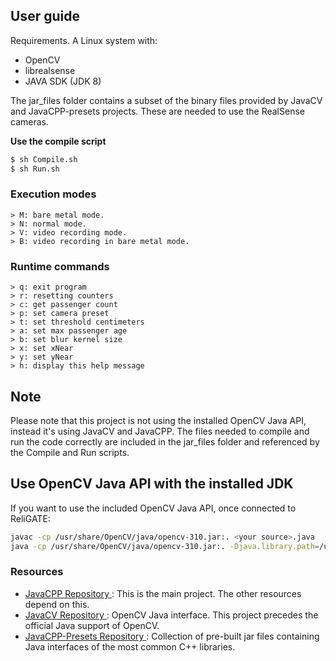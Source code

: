 ## User guide

Requirements. A Linux system with:
* OpenCV 
* librealsense
* JAVA SDK (JDK 8) 

The jar_files folder contains a subset of the binary files provided by JavaCV and JavaCPP-presets
projects. These are needed to use the RealSense cameras.

**Use the compile script**
```sh
$ sh Compile.sh
$ sh Run.sh
```
### Execution modes
```
> M: bare metal mode.
> N: normal mode.
> V: video recording mode.
> B: video recording in bare metal mode.
```

### Runtime commands
```
> q: exit program
> r: resetting counters
> c: get passenger count
> p: set camera preset
> t: set threshold centimeters
> a: set max passenger age
> b: set blur kernel size
> x: set xNear
> y: set yNear
> h: display this help message
```
## Note
Please note that this project is not using the installed OpenCV Java API, instead it's using JavaCV and JavaCPP. The files needed to compile
and run the code correctly are included in the jar_files folder and referenced by the Compile and Run scripts.

## Use OpenCV Java API with the installed JDK
If you want to use the included OpenCV Java API, once connected to ReliGATE:
```sh
javac -cp /usr/share/OpenCV/java/opencv-310.jar:. <your source>.java 
java -cp /usr/share/OpenCV/java/opencv-310.jar:. -Djava.library.path=/usr/share/OpenCV/java/ <your source>
```
### Resources
* [ JavaCPP Repository ](https://github.com/bytedeco/javacpp): This is the main project. The other resources depend on this.
* [ JavaCV Repository ](https://github.com/bytedeco/javacv): OpenCV Java interface. This project precedes the official Java support of OpenCV.
* [ JavaCPP-Presets Repository ](https://github.com/bytedeco/javacpp-presets): Collection of pre-built jar files containing Java interfaces of the most common C++ libraries.
